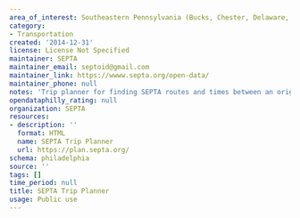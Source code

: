 ```yaml
---
area_of_interest: Southeastern Pennsylvania (Bucks, Chester, Delaware, Montgomery, Philadelphia counties)
category:
- Transportation
created: '2014-12-31'
license: License Not Specified
maintainer: SEPTA
maintainer_email: septoid@gmail.com
maintainer_link: https://wwww.septa.org/open-data/
maintainer_phone: null
notes: 'Trip planner for finding SEPTA routes and times between an origin and destination.' 
opendataphilly_rating: null
organization: SEPTA
resources:
- description: ''
  format: HTML
  name: SEPTA Trip Planner
  url: https://plan.septa.org/
schema: philadelphia
source: ''
tags: []
time_period: null
title: SEPTA Trip Planner
usage: Public use
---
```

